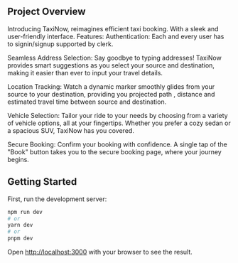 ## Project Overview


Introducing TaxiNow, reimagines efficient taxi booking. With a sleek and user-friendly interface.
Features:
Authentication: Each and every user has to signin/signup supported by clerk.

Seamless Address Selection: Say goodbye to typing addresses! TaxiNow provides smart suggestions as you select your source and destination, making it easier than ever to input your travel details.

Location Tracking: Watch a dynamic marker smoothly glides from your source to your destination, providing you projected path , distance and estimated travel time between source and destination.

Vehicle Selection: Tailor your ride to your needs by choosing from a variety of vehicle options, all at your fingertips. Whether you prefer a cozy sedan or a spacious SUV, TaxiNow has you covered.

Secure Booking: Confirm your booking with confidence. A single tap of the "Book" button takes you to the secure booking page, where your journey begins.





## Getting Started

First, run the development server:

```bash
npm run dev
# or
yarn dev
# or
pnpm dev
```

Open [http://localhost:3000](http://localhost:3000) with your browser to see the result.
